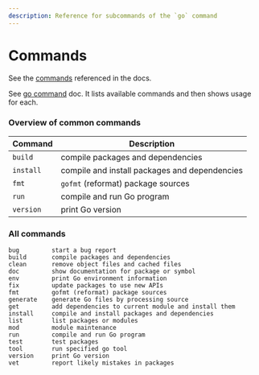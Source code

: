 ```yaml
---
description: Reference for subcommands of the `go` command
---
```

# Commands

See the [commands](https://golang.org/doc/cmd) referenced in the docs.

See [go command](https://golang.org/cmd/go/) doc. It lists available commands and then shows usage for each.

### Overview of common commands

| Command | Description                                   |
| ------- | --------------------------------------------- |
| `build`   | compile packages and dependencies             |
| `install` | compile and install packages and dependencies |
| `fmt`     | `gofmt` (reformat) package sources              |
| `run`     | compile and run Go program                    |
| `version` | print Go version                              |


### All commands

```
bug         start a bug report
build       compile packages and dependencies
clean       remove object files and cached files
doc         show documentation for package or symbol
env         print Go environment information
fix         update packages to use new APIs
fmt         gofmt (reformat) package sources
generate    generate Go files by processing source
get         add dependencies to current module and install them
install     compile and install packages and dependencies
list        list packages or modules
mod         module maintenance
run         compile and run Go program
test        test packages
tool        run specified go tool
version     print Go version
vet         report likely mistakes in packages
```
